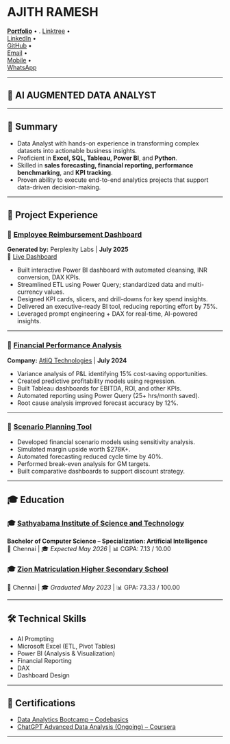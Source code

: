 # AJITH RAMESH

**[Portfolio](https://ajith-data-analyst.github.io/Portfolio/home.html)** • .
[Linktree](https://linktr.ee/AJITH_DATA_ANALYST) •  
[LinkedIn](https://www.linkedin.com/in/ajith-ramesh-data-analyst/) •  
[GitHub](https://github.com/Ajith-data-analyst) •  
[Email](mailto:ajithramesh2020@gmail.com) •  
[Mobile](tel:+919345264522) •  
[WhatsApp](https://wa.me/9345264522)


---

## 🧠 AI AUGMENTED DATA ANALYST

---

## 📌 Summary

- Data Analyst with hands-on experience in transforming complex datasets into actionable business insights.  
- Proficient in **Excel, SQL, Tableau, Power BI**, and **Python**.  
- Skilled in **sales forecasting, financial reporting, performance benchmarking**, and **KPI tracking**.  
- Proven ability to execute end-to-end analytics projects that support data-driven decision-making.

---

## 💼 Project Experience

### 🔹 [Employee Reimbursement Dashboard](https://github.com/Ajith-data-analyst/Employee-Reimbursement-Dashboard)  
**Generated by:** Perplexity Labs | **July 2025**  
🔗 [Live Dashboard](https://ajith-data-analyst.github.io/Employee-Reimbursement-Dashboard/index.html)  
- Built interactive Power BI dashboard with automated cleansing, INR conversion, DAX KPIs.  
- Streamlined ETL using Power Query; standardized data and multi-currency values.  
- Designed KPI cards, slicers, and drill-downs for key spend insights.  
- Delivered an executive-ready BI tool, reducing reporting effort by 75%.  
- Leveraged prompt engineering + DAX for real-time, AI-powered insights.

---

### 🔹 [Financial Performance Analysis](https://github.com/Ajith-data-analyst/AtliQ-Hardware-Financial-Analysis)  
**Company:** [AtliQ Technologies](https://www.atliq.com/) | **July 2024**  
- Variance analysis of P&L identifying 15% cost-saving opportunities.  
- Created predictive profitability models using regression.  
- Built Tableau dashboards for EBITDA, ROI, and other KPIs.  
- Automated reporting using Power Query (25+ hrs/month saved).  
- Root cause analysis improved forecast accuracy by 12%.

---

### 🔹 [Scenario Planning Tool](https://github.com/Ajith-data-analyst/scenario-planning-tool)  
- Developed financial scenario models using sensitivity analysis.  
- Simulated margin upside worth $278K+.  
- Automated forecasting reduced cycle time by 40%.  
- Performed break-even analysis for GM targets.  
- Built comparative dashboards to support discount strategy.

---

## 🎓 Education

### 🎓 [Sathyabama Institute of Science and Technology](https://www.sathyabama.ac.in/)  
**Bachelor of Computer Science – Specialization: Artificial Intelligence**  
📍 Chennai | 🎓 *Expected May 2026* | 📊 CGPA: 7.13 / 10.00

### 🎓 [Zion Matriculation Higher Secondary School](https://zionschoolsembakkam.com/)  
📍 Chennai | 🎓 *Graduated May 2023* | 📊 GPA: 73.33 / 100.00

---

## 🛠 Technical Skills

- AI Prompting  
- Microsoft Excel (ETL, Pivot Tables)  
- Power BI (Analysis & Visualization)  
- Financial Reporting  
- DAX  
- Dashboard Design  

---

## 📜 Certifications

- [Data Analytics Bootcamp – Codebasics](https://codebasics.io/bootcamps/data-analytics-bootcamp-with-practical-job-assistance)  
- [ChatGPT Advanced Data Analysis (Ongoing) – Coursera](https://www.coursera.org/learn/chatgpt-advanced-data-analysis?specialization=prompt-engineering)

---
